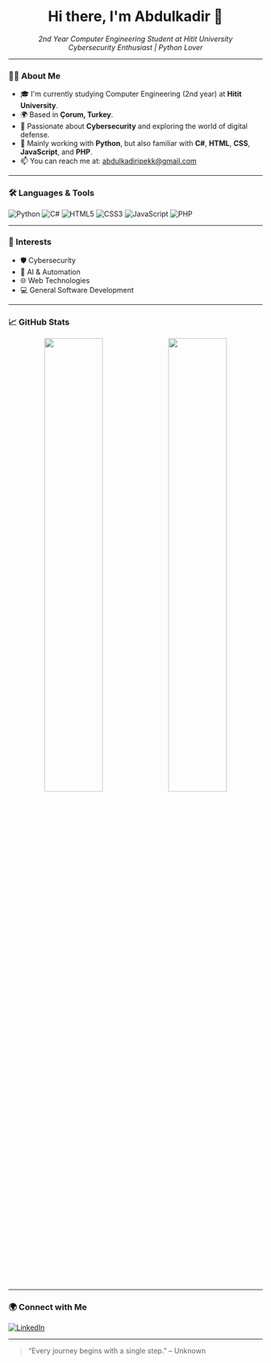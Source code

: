 <h1 align="center">Hi there, I'm Abdulkadir 👋</h1>

<p align="center">
  <em>2nd Year Computer Engineering Student at Hitit University</em><br/>
  <em>Cybersecurity Enthusiast | Python Lover</em>
</p>

---

### 👨‍💻 About Me

- 🎓 I'm currently studying Computer Engineering (2nd year) at **Hitit University**.
- 🌍 Based in **Çorum, Turkey**.
- 🔐 Passionate about **Cybersecurity** and exploring the world of digital defense.
- 🐍 Mainly working with **Python**, but also familiar with **C#**, **HTML**, **CSS**, **JavaScript**, and **PHP**.
- 📫 You can reach me at: [abdulkadiripekk@gmail.com](mailto:abdulkadiripekk@gmail.com)

---

### 🛠️ Languages & Tools

![Python](https://img.shields.io/badge/-Python-black?style=flat-square&logo=python)
![C#](https://img.shields.io/badge/-CSharp-black?style=flat-square&logo=csharp)
![HTML5](https://img.shields.io/badge/-HTML5-black?style=flat-square&logo=html5)
![CSS3](https://img.shields.io/badge/-CSS3-black?style=flat-square&logo=css3)
![JavaScript](https://img.shields.io/badge/-JavaScript-black?style=flat-square&logo=javascript)
![PHP](https://img.shields.io/badge/-PHP-black?style=flat-square&logo=php)

---

### 🌱 Interests

- 🛡️ Cybersecurity
- 🤖 AI & Automation
- 🌐 Web Technologies
- 💻 General Software Development

---

### 📈 GitHub Stats

<p align="center">
  <img width="48%" src="https://github-readme-stats.vercel.app/api?username=abdulkadiripek&show_icons=true&theme=tokyonight" />
  <img width="48%" src="https://github-readme-streak-stats.herokuapp.com/?user=abdulkadiripek&theme=tokyonight" />
</p>

---

### 🌍 Connect with Me

[![LinkedIn](https://img.shields.io/badge/LinkedIn-blue?style=flat&logo=linkedin&logoColor=white)](https://www.linkedin.com/in/abdulkadir-ipek)

---

> “Every journey begins with a single step.” – Unknown

